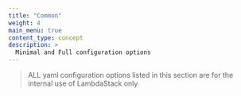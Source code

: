 ```yaml
---
title: "Common"
weight: 4
main_menu: true
content_type: concept
description: >
  Minimal and Full configuration options
---
```


>ALL yaml configuration options listed in this section are for the internal use of LambdaStack only
